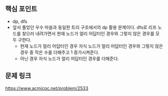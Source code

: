## 핵심 포인트

- dp, dfs
- 앞서 풀었던 우수 마을과 동일한 트리 구조에서의 dp 활용 문제이다. dfs로 리프 노드를 찾으러 내려가면서 현재 노드가 얼리 어답터인 경우와 그렇지 않은 경우를 모두 구한다.
  - 현재 노드가 얼리 어답터인 경우 자식 노드가 얼리 어답터인 경우와 그렇지 않은 경우 중 작은 수를 더해주고 1 증가시켜준다.
  - 아닌 경우 자식 노드가 얼리 어답터인 경우를 더해준다.

## 문제 링크

https://www.acmicpc.net/problem/2533
